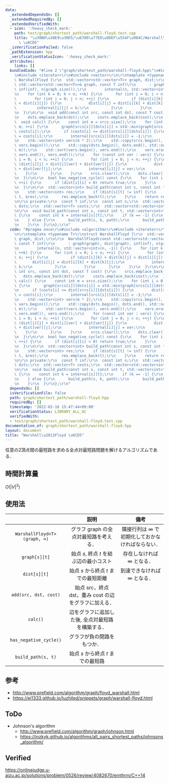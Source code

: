 ```yaml
---
data:
  _extendedDependsOn: []
  _extendedRequiredBy: []
  _extendedVerifiedWith:
  - icon: ':heavy_check_mark:'
    path: test/graph/shortest_path/warshall-floyd.test.cpp
    title: "\u30B0\u30E9\u30D5/\u6700\u77ED\u8DEF\u554F\u984C/Warshall\u2013Floyd\
      \ \u6CD5"
  _isVerificationFailed: false
  _pathExtension: hpp
  _verificationStatusIcon: ':heavy_check_mark:'
  attributes:
    links: []
  bundledCode: "#line 2 \"graph/shortest_path/warshall-floyd.hpp\"\n#include <algorithm>\r\
    \n#include <iterator>\r\n#include <vector>\r\n\r\ntemplate <typename T>\r\nstruct\
    \ WarshallFloyd {\r\n  std::vector<std::vector<T>> graph, dist;\r\n\r\n  WarshallFloyd(const\
    \ std::vector<std::vector<T>>& graph, const T inf)\r\n      : graph(graph), dist(graph),\
    \ inf(inf), n(graph.size()),\r\n        internal(n, std::vector<int>(n, -1)) {\r\
    \n    for (int k = 0; k < n; ++k) {\r\n      for (int i = 0; i < n; ++i) {\r\n\
    \        for (int j = 0; j < n; ++j) {\r\n          if (dist[i][k] + dist[k][j]\
    \ < dist[i][j]) {\r\n            dist[i][j] = dist[i][k] + dist[k][j];\r\n   \
    \         internal[i][j] = k;\r\n          }\r\n        }\r\n      }\r\n    }\r\
    \n  }\r\n\r\n  void add(const int src, const int dst, const T cost) {\r\n    srcs.emplace_back(src);\r\
    \n    dsts.emplace_back(dst);\r\n    costs.emplace_back(cost);\r\n  }\r\n\r\n\
    \  void calc() {\r\n    const int m = srcs.size();\r\n    for (int i = 0; i <\
    \ m; ++i) {\r\n      graph[srcs[i]][dsts[i]] = std::min(graph[srcs[i]][dsts[i]],\
    \ costs[i]);\r\n      if (costs[i] <= dist[srcs[i]][dsts[i]]) {\r\n        dist[srcs[i]][dsts[i]]\
    \ = costs[i];\r\n        internal[srcs[i]][dsts[i]] = -1;\r\n      }\r\n    }\r\
    \n    std::vector<int> vers(m * 2);\r\n    std::copy(srcs.begin(), srcs.end(),\
    \ vers.begin());\r\n    std::copy(dsts.begin(), dsts.end(), std::next(vers.begin(),\
    \ m));\r\n    std::sort(vers.begin(), vers.end());\r\n    vers.erase(std::unique(vers.begin(),\
    \ vers.end()), vers.end());\r\n    for (const int ver : vers) {\r\n      for (int\
    \ i = 0; i < n; ++i) {\r\n        for (int j = 0; j < n; ++j) {\r\n          if\
    \ (dist[i][j] > dist[i][ver] + dist[ver][j]) {\r\n            dist[i][j] = dist[i][ver]\
    \ + dist[ver][j];\r\n            internal[i][j] = ver;\r\n          }\r\n    \
    \    }\r\n      }\r\n    }\r\n    srcs.clear();\r\n    dsts.clear();\r\n    costs.clear();\r\
    \n  }\r\n\r\n  bool has_negative_cycle() const {\r\n    for (int i = 0; i < n;\
    \ ++i) {\r\n      if (dist[i][i] < 0) return true;\r\n    }\r\n    return false;\r\
    \n  }\r\n\r\n  std::vector<int> build_path(const int s, const int t) const {\r\
    \n    std::vector<int> res;\r\n    if (dist[s][t] != inf) {\r\n      build_path(s,\
    \ t, &res);\r\n      res.emplace_back(t);\r\n    }\r\n    return res;\r\n  }\r\
    \n\r\n private:\r\n  const T inf;\r\n  const int n;\r\n  std::vector<int> srcs,\
    \ dsts;\r\n  std::vector<T> costs;\r\n  std::vector<std::vector<int>> internal;\r\
    \n\r\n  void build_path(const int s, const int t, std::vector<int>* path) const\
    \ {\r\n    const int k = internal[s][t];\r\n    if (k == -1) {\r\n      (*path).emplace_back(s);\r\
    \n    } else {\r\n      build_path(s, k, path);\r\n      build_path(k, t, path);\r\
    \n    }\r\n  }\r\n};\r\n"
  code: "#pragma once\r\n#include <algorithm>\r\n#include <iterator>\r\n#include <vector>\r\
    \n\r\ntemplate <typename T>\r\nstruct WarshallFloyd {\r\n  std::vector<std::vector<T>>\
    \ graph, dist;\r\n\r\n  WarshallFloyd(const std::vector<std::vector<T>>& graph,\
    \ const T inf)\r\n      : graph(graph), dist(graph), inf(inf), n(graph.size()),\r\
    \n        internal(n, std::vector<int>(n, -1)) {\r\n    for (int k = 0; k < n;\
    \ ++k) {\r\n      for (int i = 0; i < n; ++i) {\r\n        for (int j = 0; j <\
    \ n; ++j) {\r\n          if (dist[i][k] + dist[k][j] < dist[i][j]) {\r\n     \
    \       dist[i][j] = dist[i][k] + dist[k][j];\r\n            internal[i][j] =\
    \ k;\r\n          }\r\n        }\r\n      }\r\n    }\r\n  }\r\n\r\n  void add(const\
    \ int src, const int dst, const T cost) {\r\n    srcs.emplace_back(src);\r\n \
    \   dsts.emplace_back(dst);\r\n    costs.emplace_back(cost);\r\n  }\r\n\r\n  void\
    \ calc() {\r\n    const int m = srcs.size();\r\n    for (int i = 0; i < m; ++i)\
    \ {\r\n      graph[srcs[i]][dsts[i]] = std::min(graph[srcs[i]][dsts[i]], costs[i]);\r\
    \n      if (costs[i] <= dist[srcs[i]][dsts[i]]) {\r\n        dist[srcs[i]][dsts[i]]\
    \ = costs[i];\r\n        internal[srcs[i]][dsts[i]] = -1;\r\n      }\r\n    }\r\
    \n    std::vector<int> vers(m * 2);\r\n    std::copy(srcs.begin(), srcs.end(),\
    \ vers.begin());\r\n    std::copy(dsts.begin(), dsts.end(), std::next(vers.begin(),\
    \ m));\r\n    std::sort(vers.begin(), vers.end());\r\n    vers.erase(std::unique(vers.begin(),\
    \ vers.end()), vers.end());\r\n    for (const int ver : vers) {\r\n      for (int\
    \ i = 0; i < n; ++i) {\r\n        for (int j = 0; j < n; ++j) {\r\n          if\
    \ (dist[i][j] > dist[i][ver] + dist[ver][j]) {\r\n            dist[i][j] = dist[i][ver]\
    \ + dist[ver][j];\r\n            internal[i][j] = ver;\r\n          }\r\n    \
    \    }\r\n      }\r\n    }\r\n    srcs.clear();\r\n    dsts.clear();\r\n    costs.clear();\r\
    \n  }\r\n\r\n  bool has_negative_cycle() const {\r\n    for (int i = 0; i < n;\
    \ ++i) {\r\n      if (dist[i][i] < 0) return true;\r\n    }\r\n    return false;\r\
    \n  }\r\n\r\n  std::vector<int> build_path(const int s, const int t) const {\r\
    \n    std::vector<int> res;\r\n    if (dist[s][t] != inf) {\r\n      build_path(s,\
    \ t, &res);\r\n      res.emplace_back(t);\r\n    }\r\n    return res;\r\n  }\r\
    \n\r\n private:\r\n  const T inf;\r\n  const int n;\r\n  std::vector<int> srcs,\
    \ dsts;\r\n  std::vector<T> costs;\r\n  std::vector<std::vector<int>> internal;\r\
    \n\r\n  void build_path(const int s, const int t, std::vector<int>* path) const\
    \ {\r\n    const int k = internal[s][t];\r\n    if (k == -1) {\r\n      (*path).emplace_back(s);\r\
    \n    } else {\r\n      build_path(s, k, path);\r\n      build_path(k, t, path);\r\
    \n    }\r\n  }\r\n};\r\n"
  dependsOn: []
  isVerificationFile: false
  path: graph/shortest_path/warshall-floyd.hpp
  requiredBy: []
  timestamp: '2022-02-16 15:47:44+09:00'
  verificationStatus: LIBRARY_ALL_AC
  verifiedWith:
  - test/graph/shortest_path/warshall-floyd.test.cpp
documentation_of: graph/shortest_path/warshall-floyd.hpp
layout: document
title: "Warshall\u2013Floyd \u6CD5"
---
```


任意の2頂点間の最短路を求める全点対最短路問題を解けるアルゴリズムである．


## 時間計算量

$O({\lvert V \rvert}^3)$


## 使用法

||説明|備考|
|:--:|:--:|:--:|
|`WarshallFloyd<T>(graph, ∞)`|グラフ $\mathrm{graph}$ の全点対最短路を考える．|隣接行列は $\infty$ で初期化しておかなければならない．|
|`graph[s][t]`|始点 $s$, 終点 $t$ を結ぶ辺の最小コスト|存在しなければ $\infty$ となる．|
|`dist[s][t]`|始点 $s$ から終点 $t$ までの最短距離|到達できなければ $\infty$ となる．|
|`add(src, dst, cost)`|始点 $\mathrm{src}$，終点 $\mathrm{dst}$，重み $\mathrm{cost}$ の辺をグラフに加える．|
|`calc()`|辺をグラフに追加した後, 全点対最短路を構築する．||
|`has_negative_cycle()`|グラフが負の閉路をもつか．||
|`build_path(s, t)`|始点 $s$ から終点 $t$ までの最短路||


## 参考

- http://www.prefield.com/algorithm/graph/floyd_warshall.html
- https://ei1333.github.io/luzhiled/snippets/graph/warshall-floyd.html


## ToDo

- Johnson's algorithm
  - http://www.prefield.com/algorithm/graph/johnson.html
  - https://inzkyk.github.io/algorithms/all_pairs_shortest_paths/johnsons_algorithm/


## Verified

https://onlinejudge.u-aizu.ac.jp/solutions/problem/0526/review/4082670/emthrm/C++14
